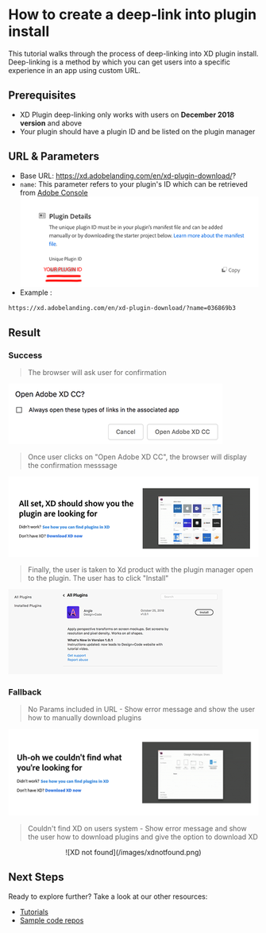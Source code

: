 # How to create a deep-link into plugin install

This tutorial walks through the process of deep-linking into XD plugin install. Deep-linking is a method by which you can get users into a specific experience in an app using custom URL.

## Prerequisites
- XD Plugin deep-linking only works with users on **December 2018 version** and above
- Your plugin should have a plugin ID and be listed on the plugin manager

## URL & Parameters
- Base URL: https://xd.adobelanding.com/en/xd-plugin-download/?
- `name`: This parameter refers to your plugin's ID which can be retrieved from [Adobe Console](https://console.adobe.io/plugins)  
![Console displaying plugin ID](/images/console.png)  
- Example :  
```
https://xd.adobelanding.com/en/xd-plugin-download/?name=036869b3
```

## Result
### Success
> The browser will ask user for confirmation  

![Open XD confirmation](/images/openxd.png)  

> Once user clicks on "Open Adobe XD CC", the browser will display the confirmation messsage  

![Browser confrimation page](/images/confirmation.png)  

> Finally, the user is taken to Xd product with the plugin manager open to the plugin. The user has to click "Install"  

![Plugin install page](/images/plugininstall.png)  

### Fallback
> No Params included in URL - Show error message and show the user how to manually download plugins  

![Plugin not found](/images/pluginnotfound.png)  
> Couldn't find XD on users system - Show error message and show the user how to download plugins and give the option to download XD  
<p align="center">
![XD not found](/images/xdnotfound.png)  
</p>

## Next Steps
Ready to explore further? Take a look at our other resources:

- [Tutorials](/tutorials)
- [Sample code repos](https://github.com/AdobeXD/plugin-samples)
